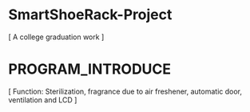 # SmartShoeRack-Project
[ A college graduation work ]
# PROGRAM_INTRODUCE
[ Function: Sterilization, fragrance due to air freshener, automatic door, ventilation and LCD ]
